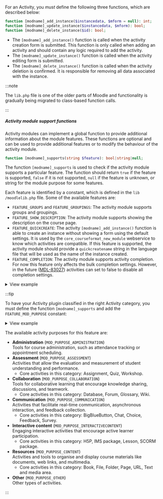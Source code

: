 <!-- markdownlint-disable first-line-heading -->
For an Activity, you _must_ define the following three functions, which are described below:

```php title="mod/[modname]/lib.php"
function [modname]_add_instance($instancedata, $mform = null): int;
function [modname]_update_instance($instancedata, $mform): bool;
function [modname]_delete_instance($id): bool;
```

- The `[modname]_add_instance()` function is called when the activity creation form is submitted. This function is only called when adding an activity and should contain any logic required to add the activity.
- The `[modname]_update_instance()` function is called when the activity editing form is submitted.
- The `[modname]_delete_instance()` function is called when the activity deletion is confirmed. It is responsible for removing all data associated with the instance.

:::note

The `lib.php` file is one of the older parts of Moodle and functionality is gradually being migrated to class-based function calls.

:::

##### Activity module support functions

Activity modules can implement a global function to provide additional information about the module
features. These functions are optional and can be used to provide additional features or to modify the behaviour of the activity module.

```php title="mod/[modname]/lib.php"
function [modname]_supports(string $feature): bool|string|null;
```

The function `[modname]_supports` is used to check if the activity module supports a particular feature. The function should return `true` if the feature is supported, `false` if it is not supported, `null` if the feature is unknown, or string for the module purpose for some features.

Each feature is identified by a constant, which is defined in the `lib
/moodlelib.php` file. Some of the available features are:

- `FEATURE_GROUPS` and `FEATURE_GROUPINGS`: The activity module supports groups and groupings.
- `FEATURE_SHOW_DESCRIPTION`: The activity module supports showing the description on the course page.
- `FEATURE_QUICKCREATE`: The activity `[modname]_add_instance()` function is able to create an instance without showing a form using the default settings. It is used by the `core_courseformat_new_module` webservice to know which activities are compatible. If this feature is supported, the activity module should provide a `quickcreatename` string in the language file that will be used as the name of the instance created.
- `FEATURE_COMPLETION`: The activity module supports activity completion. For now this feature only affects the bulk completion settings. However, in the future ([MDL-83027](https://tracker.moodle.org/browse/MDL-83027)) activities can set to false to disable all completion settings.

<details>
  <summary>View example</summary>
  <div>

```php
function [modname]_supports($feature) {
    return match ($feature) {
        FEATURE_GROUPS => true,
        FEATURE_GROUPINGS => true,
        FEATURE_MOD_INTRO => true,
        FEATURE_COMPLETION_TRACKS_VIEWS => true,
        FEATURE_GRADE_HAS_GRADE => true,
        FEATURE_BACKUP_MOODLE2 => true,
        FEATURE_SHOW_DESCRIPTION => true,
        FEATURE_MOD_PURPOSE => MOD_PURPOSE_COLLABORATION,
        default => null,
    };
}
```

  </div>
</details>

:::tip

To have your Activity plugin classified in the right Activity category, you must define the function `[modname]_supports` and add the `FEATURE_MOD_PURPOSE` constant:

<details>
  <summary>View example</summary>
  <div>

```php
function [modname]_supports(string $feature) {
    switch ($feature) {
        [...]
        case FEATURE_MOD_PURPOSE:
            return MOD_PURPOSE_XXXXXX;

        default:
            return null;
    }
}
```

  </div>
</details>

The available activity purposes for this feature are:

- **Administration** (`MOD_PURPOSE_ADMINISTRATION`) <br/>
Tools for course administration, such as attendance tracking or appointment scheduling.
- **Assessment** (`MOD_PURPOSE_ASSESSMENT`)<br/>
Activities that allow the evaluation and measurement of student understanding and performance.<br/>
  - Core activities in this category: Assignment, Quiz, Workshop.
- **Collaboration** (`MOD_PURPOSE_COLLABORATION`)<br/>
Tools for collaborative learning that encourage knowledge sharing, discussions, and teamwork.<br/>
  - Core activities in this category: Database, Forum, Glossary, Wiki.
- **Communication** (`MOD_PURPOSE_COMMUNICATION`)<br/>
Activities that facilitate real-time communication, asynchronous interaction, and feedback collection.<br/>
  - Core activities in this category: BigBlueButton, Chat, Choice, Feedback, Survey.
- **Interactive content** (`MOD_PURPOSE_INTERACTIVECONTENT`)<br/>
Engaging interactive activities that encourage active learner participation.<br/>
  - Core activities in this category: H5P, IMS package, Lesson, SCORM package.
- **Resources** (`MOD_PURPOSE_CONTENT`)<br/>
Activities and tools to organise and display course materials like documents, web links, and multimedia.<br/>
  - Core activities in this category: Book, File, Folder, Page, URL, Text and media area.
- **Other** (`MOD_PURPOSE_OTHER`)<br/>
Other types of activities.

:::
